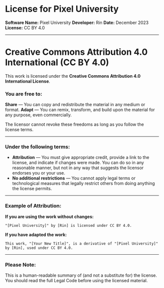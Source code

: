 # License for Pixel University

**Software Name:** Pixel University
**Developer:** Rin
**Date:** December 2023  
**License:** CC BY 4.0

---
# Creative Commons Attribution 4.0 International (CC BY 4.0)

This work is licensed under the **Creative Commons Attribution 4.0 International License**.

### You are free to:

**Share** — You can copy and redistribute the material in any medium or format.
**Adapt** — You can remix, transform, and build upon the material for any purpose, even commercially.

The licensor cannot revoke these freedoms as long as you follow the license terms.

---

### Under the following terms:

* **Attribution** — You must give appropriate credit, provide a link to the license, and indicate if changes were made. You can do so in any reasonable manner, but not in any way that suggests the licensor endorses you or your use.
* **No additional restrictions** — You cannot apply legal terms or technological measures that legally restrict others from doing anything the license permits.

---

### Example of Attribution:

**If you are using the work without changes:**

`"[Pixel University]" by [Rin] is licensed under CC BY 4.0.`

**If you have adapted the work:**

`This work, "[Your New Title]", is a derivative of "[Pixel University]" by [Rin], used under CC BY 4.0.`

---

### Please Note:

This is a human-readable summary of (and not a substitute for) the license. You should read the full Legal Code before using the licensed material.